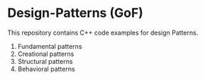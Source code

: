 # Design-Patterns (GoF)

<p>This repository contains C++ code examples for design Patterns.</p>

<ol>
  <li>  Fundamental patterns</li>  
  
<li>	Creational patterns</li>

<li>	Structural patterns</li>

<li>	Behavioral patterns</li>
</ol>



